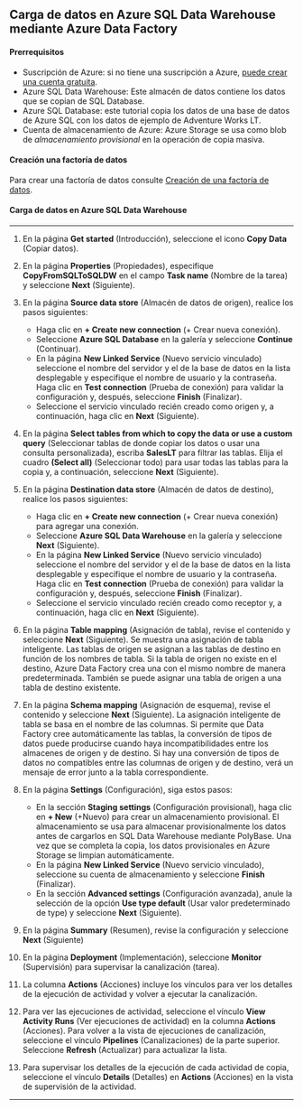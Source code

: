 

## Carga de datos en Azure SQL Data Warehouse mediante Azure Data Factory





#### Prerrequisitos

- Suscripción de Azure: si no tiene una suscripción a Azure, [puede crear una cuenta gratuita](https://azure.microsoft.com/free/).
- Azure SQL Data Warehouse: Este almacén de datos contiene los datos que se copian de SQL Database.
- Azure SQL Database: este tutorial copia los datos de una base de datos de Azure SQL con los datos de ejemplo de Adventure Works LT.
- Cuenta de almacenamiento de Azure: Azure Storage se usa como blob de *almacenamiento provisional* en la operación de copia masiva.





#### Creación una factoría de datos

Para crear una factoría de datos consulte [Creación de una factoría de datos](./Creación&nbsp;de&nbsp;una&nbsp;factoría&nbsp;de&nbsp;datos.md).





#### Carga de datos en Azure SQL Data Warehouse

------

1. En la página **Get started** (Introducción), seleccione el icono **Copy Data** (Copiar datos).
2. En la página **Properties** (Propiedades), especifique **CopyFromSQLToSQLDW** en el campo **Task name** (Nombre de la tarea) y seleccione **Next** (Siguiente).

3. En la página **Source data store** (Almacén de datos de origen), realice los pasos siguientes:
   - Haga clic en **+ Create new connection** (+ Crear nueva conexión).
   - Seleccione **Azure SQL Database** en la galería y seleccione **Continue** (Continuar).
   - En la página **New Linked Service** (Nuevo servicio vinculado) seleccione el nombre del servidor y el de la base de datos en la lista desplegable y especifique el nombre de usuario y la contraseña. Haga clic en **Test connection** (Prueba de conexión) para validar la configuración y, después, seleccione **Finish** (Finalizar).
   - Seleccione el servicio vinculado recién creado como origen y, a continuación, haga clic en **Next** (Siguiente).
4. En la página **Select tables from which to copy the data or use a custom query** (Seleccionar tablas de donde copiar los datos o usar una consulta personalizada), escriba **SalesLT** para filtrar las tablas. Elija el cuadro **(Select all)** (Seleccionar todo) para usar todas las tablas para la copia y, a continuación, seleccione **Next** (Siguiente).

5. En la página **Destination data store** (Almacén de datos de destino), realice los pasos siguientes:
   - Haga clic en **+ Create new connection** (+ Crear nueva conexión) para agregar una conexión.
   - Seleccione **Azure SQL Data Warehouse** en la galería y seleccione **Next** (Siguiente).
   - En la página **New Linked Service** (Nuevo servicio vinculado) seleccione el nombre del servidor y el de la base de datos en la lista desplegable y especifique el nombre de usuario y la contraseña. Haga clic en **Test connection** (Prueba de conexión) para validar la configuración y, después, seleccione **Finish** (Finalizar).
   - Seleccione el servicio vinculado recién creado como receptor y, a continuación, haga clic en **Next** (Siguiente).
6. En la página **Table mapping** (Asignación de tabla), revise el contenido y seleccione **Next** (Siguiente). Se muestra una asignación de tabla inteligente. Las tablas de origen se asignan a las tablas de destino en función de los nombres de tabla. Si la tabla de origen no existe en el destino, Azure Data Factory crea una con el mismo nombre de manera predeterminada. También se puede asignar una tabla de origen a una tabla de destino existente.

7. En la página **Schema mapping** (Asignación de esquema), revise el contenido y seleccione **Next** (Siguiente). La asignación inteligente de tabla se basa en el nombre de las columnas. Si permite que Data Factory cree automáticamente las tablas, la conversión de tipos de datos puede producirse cuando haya incompatibilidades entre los almacenes de origen y de destino. Si hay una conversión de tipos de datos no compatibles entre las columnas de origen y de destino, verá un mensaje de error junto a la tabla correspondiente.

8. En la página **Settings** (Configuración), siga estos pasos:
   - En la sección **Staging settings** (Configuración provisional), haga clic en **+ New** (+Nuevo) para crear un almacenamiento provisional. El almacenamiento se usa para almacenar provisionalmente los datos antes de cargarlos en SQL Data Warehouse mediante PolyBase. Una vez que se completa la copia, los datos provisionales en Azure Storage se limpian automáticamente.
   - En la página **New Linked Service** (Nuevo servicio vinculado), seleccione su cuenta de almacenamiento y seleccione **Finish** (Finalizar).
   - En la sección **Advanced settings** (Configuración avanzada), anule la selección de la opción **Use type default** (Usar valor predeterminado de type) y seleccione **Next** (Siguiente).
9. En la página **Summary** (Resumen), revise la configuración y seleccione **Next** (Siguiente)

10. En la página **Deployment** (Implementación), seleccione **Monitor** (Supervisión) para supervisar la canalización (tarea).

11. La columna **Actions** (Acciones) incluye los vínculos para ver los detalles de la ejecución de actividad y volver a ejecutar la canalización.

12. Para ver las ejecuciones de actividad, seleccione el vínculo **View Activity Runs** (Ver ejecuciones de actividad) en la columna **Actions** (Acciones). Para volver a la vista de ejecuciones de canalización, seleccione el vínculo **Pipelines** (Canalizaciones) de la parte superior. Seleccione **Refresh** (Actualizar) para actualizar la lista.

13. Para supervisar los detalles de la ejecución de cada actividad de copia, seleccione el vínculo **Details** (Detalles) en **Actions** (Acciones) en la vista de supervisión de la actividad.


------

